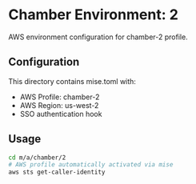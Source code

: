 # Chamber Environment: 2

AWS environment configuration for chamber-2 profile.

## Configuration

This directory contains mise.toml with:
- AWS Profile: chamber-2
- AWS Region: us-west-2
- SSO authentication hook

## Usage

```bash
cd m/a/chamber/2
# AWS profile automatically activated via mise
aws sts get-caller-identity
```

